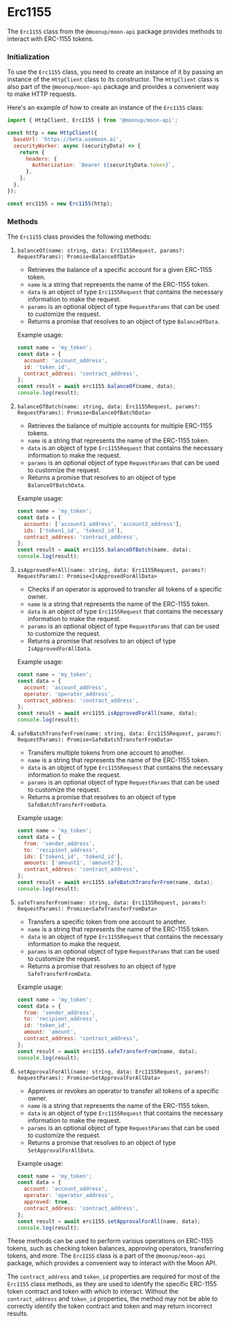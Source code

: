 # Erc1155



The `Erc1155` class from the `@moonup/moon-api` package provides methods to interact with ERC-1155 tokens.

### Initialization

To use the `Erc1155` class, you need to create an instance of it by passing an instance of the `HttpClient` class to its constructor. The `HttpClient` class is also part of the `@moonup/moon-api` package and provides a convenient way to make HTTP requests.

Here's an example of how to create an instance of the `Erc1155` class:

```javascript
import { HttpClient, Erc1155 } from '@moonup/moon-api';

const http = new HttpClient({
  baseUrl: 'https://beta.usemoon.ai',
  securityWorker: async (securityData) => {
    return {
      headers: {
        Authorization: `Bearer ${securityData.token}`,
      },
    };
  },
});

const erc1155 = new Erc1155(http);
```

### Methods

The `Erc1155` class provides the following methods:

1.  `balanceOf(name: string, data: Erc1155Request, params?: RequestParams): Promise<BalanceOfData>`

    * Retrieves the balance of a specific account for a given ERC-1155 token.
    * `name` is a string that represents the name of the ERC-1155 token.
    * `data` is an object of type `Erc1155Request` that contains the necessary information to make the request.
    * `params` is an optional object of type `RequestParams` that can be used to customize the request.
    * Returns a promise that resolves to an object of type `BalanceOfData`.

    Example usage:

    ```javascript
    const name = 'my_token';
    const data = {
      account: 'account_address',
      id: 'token_id',
      contract_address: 'contract_address',
    };
    const result = await erc1155.balanceOf(name, data);
    console.log(result);
    ```
2.  `balanceOfBatch(name: string, data: Erc1155Request, params?: RequestParams): Promise<BalanceOfBatchData>`

    * Retrieves the balance of multiple accounts for multiple ERC-1155 tokens.
    * `name` is a string that represents the name of the ERC-1155 token.
    * `data` is an object of type `Erc1155Request` that contains the necessary information to make the request.
    * `params` is an optional object of type `RequestParams` that can be used to customize the request.
    * Returns a promise that resolves to an object of type `BalanceOfBatchData`.

    Example usage:

    ```javascript
    const name = 'my_token';
    const data = {
      accounts: ['account1_address', 'account2_address'],
      ids: ['token1_id', 'token2_id'],
      contract_address: 'contract_address',
    };
    const result = await erc1155.balanceOfBatch(name, data);
    console.log(result);
    ```
3.  `isApprovedForAll(name: string, data: Erc1155Request, params?: RequestParams): Promise<IsApprovedForAllData>`

    * Checks if an operator is approved to transfer all tokens of a specific owner.
    * `name` is a string that represents the name of the ERC-1155 token.
    * `data` is an object of type `Erc1155Request` that contains the necessary information to make the request.
    * `params` is an optional object of type `RequestParams` that can be used to customize the request.
    * Returns a promise that resolves to an object of type `IsApprovedForAllData`.

    Example usage:

    ```javascript
    const name = 'my_token';
    const data = {
      account: 'account_address',
      operator: 'operator_address',
      contract_address: 'contract_address',
    };
    const result = await erc1155.isApprovedForAll(name, data);
    console.log(result);
    ```
4.  `safeBatchTransferFrom(name: string, data: Erc1155Request, params?: RequestParams): Promise<SafeBatchTransferFromData>`

    * Transfers multiple tokens from one account to another.
    * `name` is a string that represents the name of the ERC-1155 token.
    * `data` is an object of type `Erc1155Request` that contains the necessary information to make the request.
    * `params` is an optional object of type `RequestParams` that can be used to customize the request.
    * Returns a promise that resolves to an object of type `SafeBatchTransferFromData`.

    Example usage:

    ```javascript
    const name = 'my_token';
    const data = {
      from: 'sender_address',
      to: 'recipient_address',
      ids: ['token1_id', 'token2_id'],
      amounts: ['amount1', 'amount2'],
      contract_address: 'contract_address',
    };
    const result = await erc1155.safeBatchTransferFrom(name, data);
    console.log(result);
    ```
5.  `safeTransferFrom(name: string, data: Erc1155Request, params?: RequestParams): Promise<SafeTransferFromData>`

    * Transfers a specific token from one account to another.
    * `name` is a string that represents the name of the ERC-1155 token.
    * `data` is an object of type `Erc1155Request` that contains the necessary information to make the request.
    * `params` is an optional object of type `RequestParams` that can be used to customize the request.
    * Returns a promise that resolves to an object of type `SafeTransferFromData`.

    Example usage:

    ```javascript
    const name = 'my_token';
    const data = {
      from: 'sender_address',
      to: 'recipient_address',
      id: 'token_id',
      amount: 'amount',
      contract_address: 'contract_address',
    };
    const result = await erc1155.safeTransferFrom(name, data);
    console.log(result);
    ```
6.  `setApprovalForAll(name: string, data: Erc1155Request, params?: RequestParams): Promise<SetApprovalForAllData>`

    * Approves or revokes an operator to transfer all tokens of a specific owner.
    * `name` is a string that represents the name of the ERC-1155 token.
    * `data` is an object of type `Erc1155Request` that contains the necessary information to make the request.
    * `params` is an optional object of type `RequestParams` that can be used to customize the request.
    * Returns a promise that resolves to an object of type `SetApprovalForAllData`.

    Example usage:

    ```javascript
    const name = 'my_token';
    const data = {
      account: 'account_address',
      operator: 'operator_address',
      approved: true,
      contract_address: 'contract_address',
    };
    const result = await erc1155.setApprovalForAll(name, data);
    console.log(result);
    ```

These methods can be used to perform various operations on ERC-1155 tokens, such as checking token balances, approving operators, transferring tokens, and more. The `Erc1155` class is a part of the `@moonup/moon-api` package, which provides a convenient way to interact with the Moon API.

The `contract_address` and `token_id` properties are required for most of the `Erc1155` class methods, as they are used to identify the specific ERC-1155 token contract and token with which to interact. Without the `contract_address` and `token_id` properties, the method may not be able to correctly identify the token contract and token and may return incorrect results.
